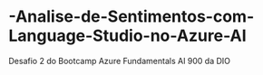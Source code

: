 # -Analise-de-Sentimentos-com-Language-Studio-no-Azure-AI
Desafio 2 do Bootcamp Azure Fundamentals AI 900 da DIO
